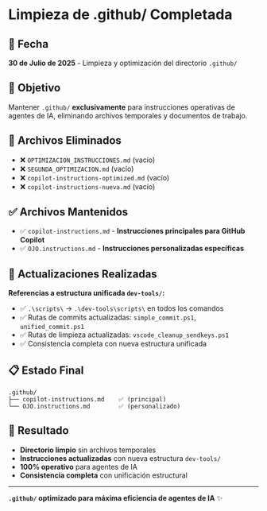 # Limpieza de .github/ Completada

## 📅 Fecha
**30 de Julio de 2025** - Limpieza y optimización del directorio `.github/`

## 🎯 Objetivo
Mantener `.github/` **exclusivamente** para instrucciones operativas de agentes de IA, eliminando archivos temporales y documentos de trabajo.

## 🧹 Archivos Eliminados
- ❌ `OPTIMIZACION_INSTRUCCIONES.md` (vacío)
- ❌ `SEGUNDA_OPTIMIZACION.md` (vacío)
- ❌ `copilot-instructions-optimized.md` (vacío)
- ❌ `copilot-instructions-nueva.md` (vacío)

## ✅ Archivos Mantenidos
- ✅ `copilot-instructions.md` - **Instrucciones principales para GitHub Copilot**
- ✅ `OJO.instructions.md` - **Instrucciones personalizadas específicas**

## 🔄 Actualizaciones Realizadas
**Referencias a estructura unificada `dev-tools/`:**
- ✅ `.\scripts\` → `.\dev-tools\scripts\` en todos los comandos
- ✅ Rutas de commits actualizadas: `simple_commit.ps1`, `unified_commit.ps1`
- ✅ Rutas de limpieza actualizadas: `vscode_cleanup_sendkeys.ps1`
- ✅ Consistencia completa con nueva estructura unificada

## 📋 Estado Final
```
.github/
├── copilot-instructions.md    ✅ (principal)
└── OJO.instructions.md        ✅ (personalizado)
```

## 🎯 Resultado
- **Directorio limpio** sin archivos temporales
- **Instrucciones actualizadas** con nueva estructura `dev-tools/`
- **100% operativo** para agentes de IA
- **Consistencia completa** con unificación estructural

---
**`.github/` optimizado para máxima eficiencia de agentes de IA** ✨
